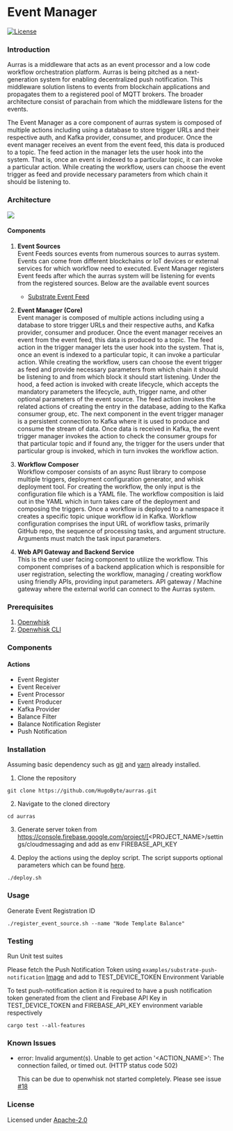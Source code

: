 # Event Manager

[![License](https://img.shields.io/badge/license-Apache--2.0-blue.svg)](http://www.apache.org/licenses/LICENSE-2.0)

### Introduction
Aurras is a middleware that acts as an event processor and a low code workflow orchestration platform. Aurras is being pitched as a next-generation system for enabling decentralized push notification. This middleware solution listens to events from blockchain applications and propagates them to a registered pool of MQTT brokers. The broader architecture consist of parachain from which the middleware listens for the events.

The Event Manager as a core component of aurras system is composed of multiple actions including using a database to store trigger URLs and their respective auth, and Kafka provider, consumer, and producer. Once the event manager receives an event from the event feed, this data is produced to a topic. The feed action in the manager lets the user hook into the system. That is, once an event is indexed to a particular topic, it can invoke a particular action. While creating the workflow, users can choose the event trigger as feed and provide necessary parameters from which chain it should be listening to.

### Architecture
![](https://storage.googleapis.com/hugobyte-2.appspot.com/aurras.png)

#### Components
1. **Event Sources**  
Event Feeds sources events from numerous sources to aurras system. Events can come from different blockchains or IoT devices or external services for which workflow need to executed. Event Manager registers Event feeds after which the aurras system will be listening for events from the registered sources. Below are the available event sources

    * [Substrate Event Feed](https://github.com/HugoByte/aurras-event-feed-substrate-js)

2. **Event Manager (Core)**  
Event manager is composed of multiple actions including using a database to store trigger URLs and their respective auths, and Kafka provider, consumer and producer. Once the event manager receives an event from the event feed, this data is produced to a topic. The feed action in the trigger manager lets the user hook into the system. That is,  once an event is indexed to a particular topic, it can invoke a particular action. While creating the workflow, users can choose the event trigger as feed and provide necessary parameters from which chain it should be listening to and from which block it should start listening. Under the hood, a feed action is invoked with create lifecycle, which accepts the mandatory parameters the lifecycle, auth, trigger name, and other optional parameters of the event source. The feed action invokes the related actions of creating the entry in the database, adding to the Kafka consumer group, etc. The next component in the event trigger manager is a persistent connection to Kafka where it is used to produce and consume the stream of data. Once data is received in Kafka, the event trigger manager invokes the action to check the consumer groups for that particular topic and if found any, the trigger for the users under that particular group is invoked, which in turn invokes the workflow action.  

3. **Workflow Composer**  
Workflow composer consists of an async Rust library to compose multiple triggers, deployment configuration generator, and whisk deployment tool. For creating the workflow, the only input is the configuration file which is a YAML file. The workflow composition is laid out in the YAML which in turn takes care of the deployment and composing the triggers. Once a workflow is deployed to a namespace it creates a specific topic unique workflow id in Kafka. Workflow configuration comprises the input URL of workflow tasks, primarily GitHub repo, the sequence of processing tasks, and argument structure. Arguments must match the task input parameters.  

4. **Web API Gateway and Backend Service**   
This is the end user facing component to utilize the workflow. This component comprises of a backend application which is responsible for user registration, selecting the workflow, managing / creating workflow using friendly APIs, providing input parameters. API gateway / Machine gateway where the external world can connect to the Aurras system.

### Prerequisites

1. [Openwhisk](http://openwhisk.apache.org/)
2. [Openwhisk CLI](https://github.com/apache/openwhisk-cli)

### Components

#### Actions

* Event Register
* Event Receiver
* Event Processor
* Event Producer
* Kafka Provider
* Balance Filter
* Balance Notification Register
* Push Notification

### Installation

Assuming basic dependency such as [git](https://git-scm.com/) and [yarn](https://yarnpkg.com/) already installed.

1. Clone the repository

```text
git clone https://github.com/HugoByte/aurras.git
```

  2. Navigate to the cloned directory

```text
cd aurras
```

  3. Generate server token from https://console.firebase.google.com/project/[<PROJECT_NAME>/settings/cloudmessaging and add as env FIREBASE_API_KEY

  4. Deploy the actions using the deploy script. The script supports optional parameters which can be found [here](./docs/configuration.md).

```text
./deploy.sh
```

### Usage

Generate Event Registration ID  

```text
./register_event_source.sh --name "Node Template Balance"
```

### Testing

Run Unit test suites  

Please fetch the Push Notification Token using `examples/substrate-push-notification` [Image](./docs/integration-testing.md#push-notification-token) and add to TEST_DEVICE_TOKEN Environment Variable  

To test push-notification action it is required to have a push notification token generated from the client and Firebase API Key in TEST_DEVICE_TOKEN and FIREBASE_API_KEY environment variable respectively  

```text
cargo test --all-features
```

### Known Issues
- error: Invalid argument(s). Unable to get action '<ACTION_NAME>': The connection failed, or timed out. (HTTP status code 502)

  This can be due to openwhisk not started completely. Please see issue [#18](/../../issues/18)

### License

Licensed under [Apache-2.0](https://github.com/HugoByte/aurras-documentation/tree/f07f6727f0cb01cccf04f15ec446e2d310ca1cb9/components/event-feed/substrate-event-feed/LICENSE/README.md)



